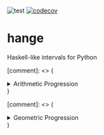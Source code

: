![test](https://github.com/davips/hange/workflows/test/badge.svg)
[![codecov](https://codecov.io/gh/davips/hange/branch/main/graph/badge.svg)](https://codecov.io/gh/davips/hange)

# hange
Haskell-like intervals for Python

[comment]: <> (<details>
<summary>Arithmetic Progression</summary>
<p>

```python3

from hange import h
print(h[0.6, 0.8, ..., 2])
```

```
[0.6 0.8 1.0 1.2 1.4 1.6 1.8 2.0]
```
```python3

print(h[0.6, 0.8, ...][:5])
```

```
[0.6 0.8 1.0 1.2 1.4]
```

</p>
</details>)

[comment]: <> (<details>
<summary>Geometric Progression</summary>
<p>

```python3

from hange import h_
print(h_[0.3, 0.6, ..., 2])
```

```
[0.3 0.6 1.2]
```
```python3

print(h_[0.3, 0.6, ...][:8])
```

```
[0.3 0.6 1.2 2.4 4.8 9.6 19.2 38.4]
```

</p>
</details>)
